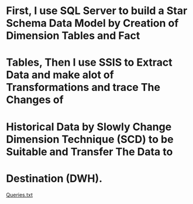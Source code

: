 # First, I use SQL Server to build a Star Schema Data Model by Creation of Dimension Tables and Fact 
# Tables, Then I use SSIS to Extract Data and make alot of Transformations and trace The Changes of 
# Historical Data by Slowly Change Dimension Technique (SCD) to be Suitable and Transfer The Data to 
# Destination (DWH).

[Queries.txt](https://github.com/user-attachments/files/16840589/Queries.txt)

